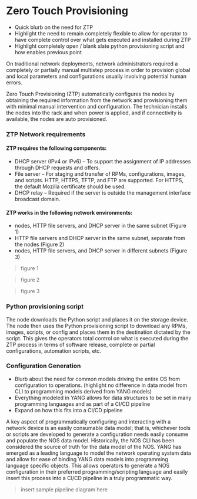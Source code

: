 # Zero Touch Provisioning

* Quick blurb on the need for ZTP
* Highlight the need to remain completely flexible to allow for operator to have complete control over what gets executed and installed during ZTP
* Highlight completely open / blank slate python provisioning script and how enables previous point
	
On traditional network deployments, network administrators required a completely or partially manual multistep process in order to provision global and local parameters and configurations usually involving potential human errors.

Zero Touch Provisioning (ZTP) automatically configures the nodes by obtaining the required information from the network and provisioning them with minimal manual intervention and configuration.
The technician installs the nodes into the rack and when power is applied, and if connectivity is available, the nodes are auto provisioned.

### ZTP Network requirements

#### ZTP requires the following components: 

* DHCP server (IPv4 or IPv6) – To support the assignment of IP addresses through DHCP requests and offers.
* File server – For staging and transfer of RPMs, configurations, images, and scripts. HTTP, HTTPS, TFTP, and FTP are supported. For HTTPS, the default Mozilla certificate should be used.
* DHCP relay – Required if the server is outside the management interface broadcast domain.

#### ZTP works in the following network environments: 

* nodes, HTTP file servers, and DHCP server in the same subnet (Figure 1)
* HTTP file servers and DHCP server in the same subnet, separate from the nodes (Figure 2)
* nodes, HTTP file servers, and DHCP server in different subnets (Figure 3)

> figure 1

> figure 2

> figure 3

### Python provisioning script 

The node downloads the Python script and places it on the storage device.
The node then uses the Python provisioning script to download any RPMs, images, scripts, or config and places them in the destination dictated by the script.
This gives the operators total control on what is executed during the ZTP process in terms of software release, complete or partial configurations, automation scripts, etc.


### Configuration Generation

* Blurb about the need for common models driving the entire OS from configuration to operations.  (highlight no difference in data model from CLI to programming models derived from YANG models)
* Everything modeled in YANG allows for data structures to be set in many programming languages and as part of a CI/CD pipeline
* Expand on how this fits into a CI/CD pipeline

A key aspect of programmatically configuring and interacting with a network device is an easily consumable data model; that is, whichever tools or scripts are developed to generate a configuration needs easily consume and populate the NOS data model.
Historically, the NOS CLI has been considered the source of truth for the data model of the NOS.
YANG has emerged as a leading language to model the network operating system data and allow for ease of binding YANG data models into programming language specific objects.
This allows operators to generate a NOS configuration in their preferred programming/scripting language and easily insert this process into a CI/CD pipeline in a truly programmatic way.

> insert sample pipeline diagram here

